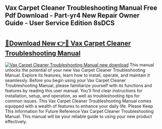 ## Vax Carpet Cleaner Troubleshooting Manual Free Pdf Download - Part-yr4 New Repair Owner Guide - User Service Edition 8sDCS

# <h2><a href="http://cf18370.oget.top/?id=Vax+Carpet+Cleaner+Troubleshooting+Manual">🔗Download New 👉🔴 Vax Carpet Cleaner Troubleshooting Manual</a></h2>

[![Vax Carpet Cleaner Troubleshooting Manual new download](https://i.imgur.com/5g1atiW.png)](http://cf18370.oget.top/?id=Vax+Carpet+Cleaner+Troubleshooting+Manual)
This manual unlocks the potential of your new Vax Carpet Cleaner Troubleshooting Manual. Explore its features, learn how to install, operate, and maintain it seamlessly. Before you begin using your Vax Carpet Cleaner Troubleshooting Manual, please familiarize yourself with its functions and features by reading this user manual. You'll find clear instructions for installation, setup, and operation, as well as troubleshooting tips for common issues. This Vax Carpet Cleaner Troubleshooting Manual comes equipped with a wealth of features to enhance your daily life. Please Keep This Information for Future Reference Vax Carpet Cleaner Troubleshooting Manual. This manual will be your reliable guide to using your new product effectively.
